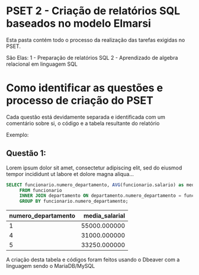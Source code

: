# PSET 2 - Criação de relatórios SQL baseados no modelo Elmarsi
Esta pasta contém todo o processo da realização das tarefas exigidas no PSET.

São Elas:
1 - Preparação de relatórios SQL
2 - Aprendizado de algebra relacional em linguagem SQL

# Como identificar as questões e processo de criação do PSET
Cada questão está devidamente separada e identificada com um comentário sobre si, o código e a tabela resultante do relatório

Exemplo: 

## Questão 1:
Lorem ipsum dolor sit amet, consectetur adipiscing elit, sed do eiusmod tempor incididunt ut labore et dolore magna aliqua...

~~~SQL
SELECT funcionario.numero_departamento, AVG(funcionario.salario) as media_salarial
     FROM funcionario
     INNER JOIN departamento ON departamento.numero_departamento = funcionario.numero_departamento
     GROUP BY funcionario.numero_departamento; 
~~~

| numero_departamento | media_salarial |
:---------------------|----------------:
|                   1 |   55000.000000 |
|                   4 |   31000.000000 |
|                   5 |   33250.000000 |

A criação desta tabela e códigos foram feitos usando o Dbeaver com a linguagem sendo o MariaDB/MySQL
